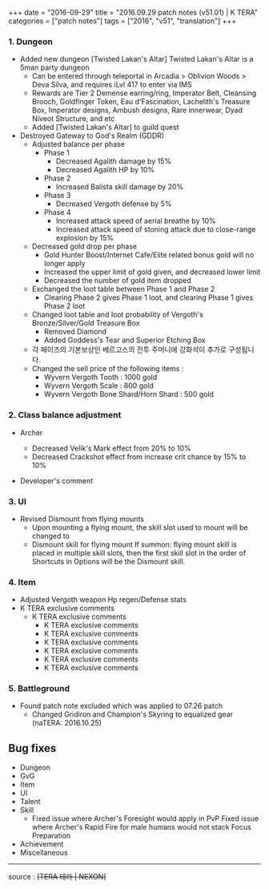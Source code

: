 +++
date = "2016-09-29"
title = "2016.09.29 patch notes (v51.01) | K TERA"
categories = ["patch notes"]
tags = ["2016", "v51", "translation"]
+++

### 1. Dungeon
- Added new dungeon [Twisted Lakan's Altar] Twisted Lakan's Altar is a 5man party dungeon 
  - Can be entered through teleportal in Arcadia > Oblivion Woods > Deva Silva, and requires iLvl 417 to enter via IMS 
  - Rewards are Tier 2 Demense earring/ring, Imperator Belt, Cleansing Brooch, Goldfinger Token, Eau d'Fascination, Lachelith's Treasure Box, Imperator designs, Ambush designs, Rare innerwear, Dyad Niveot Structure, and etc 
  - Added [Twisted Lakan's Altar] to guild quest 
- Destroyed Gateway to God's Realm (GDDR) 
  - Adjusted balance per phase
    - Phase 1
      - Decreased Agalith damage by 15%
      - Decreased Agalith HP by 10%
    - Phase 2
      - Increased Balista skill damage by 20% 
    - Phase 3
      - Decreased Vergoth defense by 5%
    - Phase 4
      - Increased attack speed of aerial breathe by 10% 
      - Increased attack speed of stoning attack due to close-range explosion by 15%
  - Decreased gold drop per phase
    - Gold Hunter Boost/Internet Cafe/Elite related bonus gold will no longer apply
    - Increased the upper limit of gold given, and decreased lower limit 
    - Decreased the number of gold item dropped 
  - Exchanged the loot table between Phase 1 and Phase 2 
    - Clearing Phase 2 gives Phase 1 loot, and clearing Phase 1 gives Phase 2 loot 
  - Changed loot table and loot probability of Vergoth's Bronze/Silver/Gold Treasure Box 
    - Removed Diamond
    - Added Goddess's Tear and Superior Etching Box 
  - 각 페이즈의 기본보상인 베르고스의 전투 주머니에 강화석이 추가로 구성됩니다.
  - Changed the sell price of the following items :
    - Wyvern Vergoth Tooth : 1000 gold
    - Wyvern Vergoth Scale : 800 gold
    - Wyvern Vergoth Bone Shard/Horn Shard : 500 gold 

### 2. Class balance adjustment
- Archer
  - Decreased Velik's Mark effect from 20% to 10% 
  - Decreased Crackshot effect from increase crit chance by 15% to 10% 

- Developer's comment

### 3. UI
- Revised Dismount from flying mounts
  - Upon mounting a flying mount, the skill slot used to mount will be changed to 
  - Dismount skill for flying mount If summon: flying mount skill is placed in multiple skill slots, then the first skill slot in the order of Shortcuts in Options will be the Dismount skill.

### 4. Item
- Adjusted Vergoth weapon Hp regen/Defense stats
- K TERA exclusive comments
  - K TERA exclusive comments
    - K TERA exclusive comments
    - K TERA exclusive comments
    - K TERA exclusive comments
    - K TERA exclusive comments
    - K TERA exclusive comments
    - K TERA exclusive comments

### 5. Battleground
- Found patch note excluded which was applied to 07.26 patch
  - Changed Gridiron and Champion's Skyring to equalized gear (naTERA: 2016.10.25)

## Bug fixes

- Dungeon
- GvG
- Item
- UI
- Talent
- Skill
  - Fixed issue where Archer's Foresight would apply in PvP Fixed issue where Archer's Rapid Fire for male humans would not stack Focus Preparation
- Achievement
- Miscellaneous

----

source : ~~[TERA 테라 | NEXON]~~
